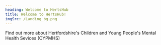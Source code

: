 ```yaml
---
heading: Welcome to HertsHub
title: Welcome to HertsHub!
imgSrc: /Landing_bg.png
---
```


Find out more about Hertfordshire's Children and Young People's Mental Health Sevices (CYPMHS)
